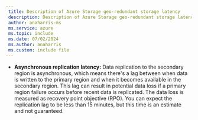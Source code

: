 ```yaml
---
 title: Description of Azure Storage geo-redundant storage latency
 description: Description of Azure Storage geo-redundant storage latency
 author: anaharris-ms
 ms.service: azure
 ms.topic: include
 ms.date: 07/02/2024
 ms.author: anaharris
 ms.custom: include file
---
```


- **Asynchronous replication latency:** Data replication to the secondary region is asynchronous, which means there's a lag between when data is written to the primary region and when it becomes available in the secondary region. This lag can result in potential data loss if a primary region failure occurs before recent data is replicated. The data loss is measured as recovery point objective (RPO). You can expect the replication lag to be less than 15 minutes, but this time is an estimate and not guaranteed.
